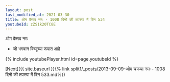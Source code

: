 ```yaml
---
layout: post
last_modified_at: 2021-03-30
title: ओम वैष्णव नमः - 1008 दिनों की तपस्या में दिन 534
youtubeId: zZS1k20TC8E
---
```

 
 
 ओम वैष्णव नमः  
 
 -  जो भगवान विष्णूच्या रूपात आहे 
 
  
 
  
 
 
 
 
 
 


{% include youtubePlayer.html id=page.youtubeId %}
 
[Next]({{ site.baseurl }}{% link  split1/_posts/2013-09-09-ओम चक्रया नमः - 1008 दिनों की तपस्या में दिन 533.md%})
 
